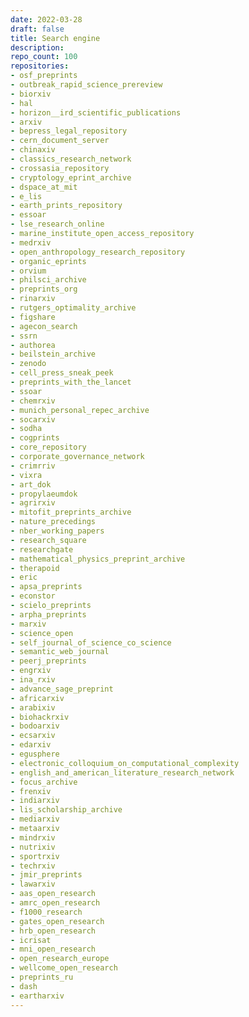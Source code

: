 ```yaml
---
date: 2022-03-28
draft: false
title: Search engine
description:
repo_count: 100
repositories:
- osf_preprints
- outbreak_rapid_science_prereview
- biorxiv
- hal
- horizon__ird_scientific_publications
- arxiv
- bepress_legal_repository
- cern_document_server
- chinaxiv
- classics_research_network
- crossasia_repository
- cryptology_eprint_archive
- dspace_at_mit
- e_lis
- earth_prints_repository
- essoar
- lse_research_online
- marine_institute_open_access_repository
- medrxiv
- open_anthropology_research_repository
- organic_eprints
- orvium
- philsci_archive
- preprints_org
- rinarxiv
- rutgers_optimality_archive
- figshare
- agecon_search
- ssrn
- authorea
- beilstein_archive
- zenodo
- cell_press_sneak_peek
- preprints_with_the_lancet
- ssoar
- chemrxiv
- munich_personal_repec_archive
- socarxiv
- sodha
- cogprints
- core_repository
- corporate_governance_network
- crimrriv
- vixra
- art_dok
- propylaeumdok
- agrirxiv
- mitofit_preprints_archive
- nature_precedings
- nber_working_papers
- research_square
- researchgate
- mathematical_physics_preprint_archive
- therapoid
- eric
- apsa_preprints
- econstor
- scielo_preprints
- arpha_preprints
- marxiv
- science_open
- self_journal_of_science_co_science
- semantic_web_journal
- peerj_preprints
- engrxiv
- ina_rxiv
- advance_sage_preprint
- africarxiv
- arabixiv
- biohackrxiv
- bodoarxiv
- ecsarxiv
- edarxiv
- egusphere
- electronic_colloquium_on_computational_complexity
- english_and_american_literature_research_network
- focus_archive
- frenxiv
- indiarxiv
- lis_scholarship_archive
- mediarxiv
- metaarxiv
- mindrxiv
- nutrixiv
- sportrxiv
- techrxiv
- jmir_preprints
- lawarxiv
- aas_open_research
- amrc_open_research
- f1000_research
- gates_open_research
- hrb_open_research
- icrisat
- mni_open_research
- open_research_europe
- wellcome_open_research
- preprints_ru
- dash
- eartharxiv
---
```



